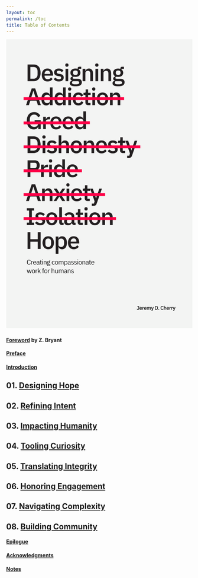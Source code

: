 ```yaml
---
layout: toc
permalink: /toc
title: Table of Contents
---
```


<div class="row">
  <div class="column left"><img src="images/book-cover.svg" class="book-cover"></div>
  <div class="column right">
    <div class="toc">
    <h4><a href="/foreword">Foreword</a> by Z. Bryant</h4>
    <h4><a href="/preface">Preface</a></h4>
    <h4><a href="/introduction">Introduction</a></h4>
    <h2>01. <a href="/chapter-1">Designing Hope</a></h2>
    <h2>02. <a href="/chapter-2">Refining Intent</a></h2>
    <h2>03. <a href="/chapter-3">Impacting Humanity</a></h2>
    <h2>04. <a href="/chapter-4">Tooling Curiosity</a></h2>
    <h2>05. <a href="/chapter-5">Translating Integrity</a></h2>
    <h2>06. <a href="/chapter-6">Honoring Engagement</a></h2>
    <h2>07. <a href="/chapter-7">Navigating Complexity</a></h2>
    <h2>08. <a href="/chapter-8">Building Community</a></h2>
    <h4><a href="/epilogue">Epilogue</a></h4>
    <h4><a href="/acknowledgments">Acknowledgments</a></h4>
    <h4><a href="/notes"> Notes</a></h4>
    </div>
  </div>
</div>
